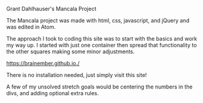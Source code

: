 Grant Dahlhauser's Mancala Project

The Mancala project was made with html, css, javascript, and jQuery and was edited in Atom.  

The approach I took to coding this site was to start with the basics and work my way up.  I started with just one container then spread that functionality to the other squares making some minor adjustments.

https://brainember.github.io./

There is no installation needed, just simply visit this site!

A few of my unsolved stretch goals would be centering the numbers in the divs, and adding optional extra rules.
